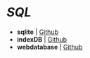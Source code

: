 # _SQL_

- **sqlite** | [Github](http://www.sqlite.org/docs.html)
- **indexDB** | [Github](https://developer.mozilla.org/zh-CN/docs/Web/API/IndexedDB_API)
- **webdatabase** | [Github](https://www.w3.org/TR/webdatabase/)